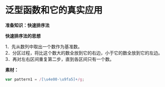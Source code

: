 # 泛型函数和它的真实应用

**准备知识：快速排序法**

**快速排序法的思想**

1．先从数列中取出一个数作为基准数。  
2．分区过程，将比这个数大的数全放到它的右边，小于它的数全放到它的左边。  
3．再对左右区间重复第二步，直到各区间只有一个数。

**素材：**

```ts
var pattern1 = /[\u4e00-\u9fa5]+/g;
```
